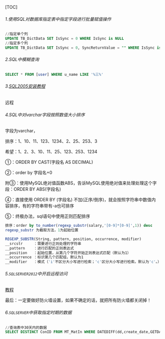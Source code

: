[TOC]



###### 1.使用SQL对数据库指定表中指定字段进行批量赋值操作

```sql
//指定单个列
UPDATE TB_DictData SET IsSync = 0 WHERE IsSync is NULL
//指定多个列
UPDATE TB_DictData SET IsSync = 0, SyncReturnValue = "" WHERE IsSync is NULL
```

###### 2.SQL中模糊查询

```sql
SELECT * FROM [user] WHERE u_name LIKE '%三%'
```

###### 3.[SQL2005安装教程](https://mp.weixin.qq.com/s/AudhTJdblnYieusQqfpBVQ)

远程

###### 4.SQL中对varchar字段按照数值大小排序

字段为varchar，

排序：1、10、11、123、1234、2、25、253、3

希望：1、2、3、10、11、25、123、253、1234

①：ORDER BY CAST(字段名 AS DECIMAL)

②：order by 字段名+0

附③：使用MySQL绝对值函数ABS，告诉MySQL使用绝对值来处理处理这个字段：ORDER BY ABS(字段名)

④：直接使用  ORDER BY (字段名)  不加(正序/倒序)，就会按照字符串中数值内容排序，有的字符串带有-a也可排序

⑤：终极办法，sql语句中使用正则匹配排序

```sql
排序：order by to_number(regexp_substr(salary,'[0-9]*[0-9]',1)) desc
regexp_substr 为截取方法，1为起始位置

REGEXP_SUBSTR(String, pattern, position, occurrence, modifier)
__srcstr     ：需要进行正则处理的字符串
__pattern    ：进行匹配的正则表达式
__position   ：起始位置，从第几个字符开始正则表达式匹配（默认为1）
__occurrence ：标识第几个匹配组，默认为1
__modifier   ：模式（'i'不区分大小写进行检索；'c'区分大小写进行检索。默认为'c'。）

```

###### 5.`SQLSERVER2012`中开启远程访问

[教程](https://www.cnblogs.com/Davi123/p/10077756.html)

最后：一定要做好防火墙设置，如果不确定的话，就把所有防火墙都关闭掉！

###### 6.`SQLSERVER`中获取指定时期的数据

```SQL
//查询表中30天内的数据
SELECT DISTINCT ConID FROM MT_MatIn WHERE DATEDIFF(dd,create_date,GETDATE()) <= 30 AND isdeleted = 0 AND InType <> '红冲入库'
```

